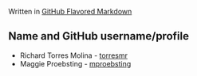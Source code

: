 Written in [GitHub Flavored Markdown](https://docs.github.com/en/get-started/writing-on-github)

## **Name and GitHub username/profile**
* Richard Torres Molina - [torresmr](https://github.com/torresmr)
* Maggie Proebsting - [mproebsting](https://github.com/mproebsting)

